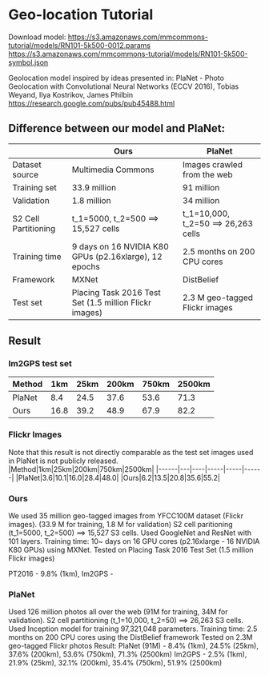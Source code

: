 # Geo-location Tutorial

Download model:
https://s3.amazonaws.com/mmcommons-tutorial/models/RN101-5k500-0012.params
https://s3.amazonaws.com/mmcommons-tutorial/models/RN101-5k500-symbol.json

Geolocation model inspired by ideas presented in:
PlaNet - Photo Geolocation with Convolutional Neural Networks (ECCV 2016),
Tobias Weyand, Ilya Kostrikov, James Philbin 
https://research.google.com/pubs/pub45488.html

## Difference between our model and PlaNet:

|               | Ours  | PlaNet |
|---------------|-------|--------|
|Dataset source        |Multimedia Commons|Images crawled from the web|
|Training set|33.9 million|91 million|
|Validation|1.8 million|34 million|
|S2 Cell Partitioning|t_1=5000, t_2=500 ==> 15,527 cells|t_1=10,000, t_2=50 ==> 26,263 cells|
|Training time| 9 days on 16 NVIDIA K80 GPUs (p2.16xlarge), 12 epochs|2.5 months on 200 CPU cores|
|Framework|MXNet | DistBelief|
|Test set|Placing Task 2016 Test Set (1.5 million Flickr images)|2.3 M geo-tagged Flickr images|

## Result
### Im2GPS test set 
|Method|1km|25km|200km|750km|2500km|
|------|---|----|-----|-----|------|
|PlaNet|8.4|24.5|37.6|53.6|71.3|
|Ours|16.8|39.2|48.9|67.9|82.2|

### Flickr Images 
Note that this result is not directly comparable as the test set images used in PlaNet is not publicly released. 
|Method|1km|25km|200km|750km|2500km|
|------|---|----|-----|-----|------|
|PlaNet|3.6|10.1|16.0|28.4|48.0|
|Ours|6.2|13.5|20.8|35.6|55.2|

### Ours
We used 35 million geo-tagged images from YFCC100M dataset (Flickr images). 
(33.9 M for training, 1.8 M for validation)
S2 cell paritioning (t_1=5000, t_2=500) ==> 15,527 S3 cells. 
Used GoogleNet and ResNet with 101 layers. 
Training time: 10~ days on 16 GPU cores (p2.16xlarge - 16 NVIDIA K80 GPUs) using MXNet. 
Tested on Placing Task 2016 Test Set (1.5 million Flickr images)

PT2016 - 9.8% (1km), 
Im2GPS - 


### PlaNet 
Used 126 million photos all over the web (91M for training, 34M for validation). 
S2 cell partitioning (t_1=10,000, t_2=50) ==> 26,263 S3 cells. 
Used Inception model for training 97,321,048 parameters. 
Training time: 2.5 months on 200 CPU cores using the DistBelief framework
Tested on 2.3M geo-tagged Flickr photos
Result: 
PlaNet (91M) - 8.4% (1km), 24.5% (25km), 37.6% (200km), 53.6% (750km), 71.3% (2500km)
Im2GPS - 2.5% (1km), 21.9% (25km), 32.1% (200km), 35.4% (750km), 51.9% (2500km)
